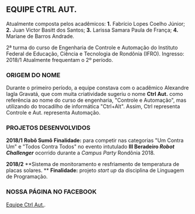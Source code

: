 ## EQUIPE CTRL AUT.

Atualmente composta pelos acadêmicos:
**1.** Fabrício Lopes Coelho Júnior;
**2.** Juan Victor Basitt dos Santos;
**3.** Larissa Samara Paula de França;
**4.** Mariane de Barros Andrade.

2ª turma do curso de Engenharia de Controle e Automação do Instituto Federal de Educação, Ciência e Tecnologia de Rondônia (IFRO).
Ingresso: 2018/1
Atualmente frequentam o 2º período.

### ORIGEM DO NOME

Durante o primeiro período, a equipe constava com o acadêmico Alexandre Iagla Gravatá, que com muita criatividade sugeriu o nome **Ctrl Aut.** como referência ao nome do curso de engenharia, "Controle e Automação", mas utilizando do trocadilho de informática "Ctrl+Alt". Assim, Ctrl representa Controle e Aut. representa Automação.

### PROJETOS DESENVOLVIDOS

**2018/1**
**Robô Sumô**
**Finalidade:** para competir nas categorias "Um Contra Um" e "Todos Contra Todos" no evento intutulado **III Beradeiro _Robot Challenger_** ocorrido durante a _Campus Party_ Rondônia 2018.

**2018/2**
**Sistema de monitoramento e resfriamento de temperatura de placas solares. **
**Finalidade:** projeto _start up_ da disciplina de Linguagem de Programação.

### NOSSA PÁGINA NO FACEBOOK

[Equipe Ctrl Aut.](https://www.facebook.com/CtrlAut/).


